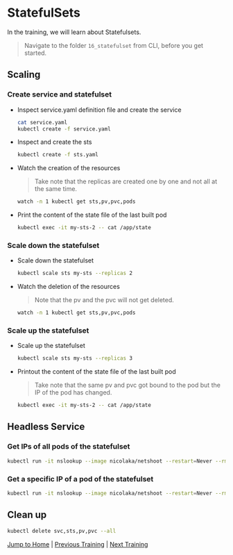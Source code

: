 # StatefulSets

In the training, we will learn about Statefulsets.

>Navigate to the folder `16_statefulset` from CLI, before you get started. 

## Scaling

### Create service and statefulset
* Inspect service.yaml definition file and create the service
  ```bash
  cat service.yaml
  kubectl create -f service.yaml
  ```

* Inspect and create the sts
  ```bash
  kubectl create -f sts.yaml
  ```

* Watch the creation of the resources
  >Take note that the replicas are created one by one and not all at the same time.
  ```bash
  watch -n 1 kubectl get sts,pv,pvc,pods
  ```

* Print the content of the state file of the last built pod
  ```bash
  kubectl exec -it my-sts-2 -- cat /app/state
  ```

###  Scale down the statefulset
* Scale down the statefulset 
  ```bash
  kubectl scale sts my-sts --replicas 2
  ```

* Watch the deletion of the resources
  >Note that the pv and the pvc will not get deleted.
  ```bash
  watch -n 1 kubectl get sts,pv,pvc,pods
  ```

### Scale up the statefulset

* Scale up the statefulset 
  ```bash
  kubectl scale sts my-sts --replicas 3
  ```

* Printout the content of the state file of the last built pod
  >Take note that the same pv and pvc got bound to the pod but the IP of the pod has changed. 
  ```bash
  kubectl exec -it my-sts-2 -- cat /app/state
  ```

## Headless Service

### Get IPs of all pods of the statefulset

```bash
kubectl run -it nslookup --image nicolaka/netshoot --restart=Never --rm -- nslookup my-service
```

### Get a specific IP of a pod of the statefulset
```bash
kubectl run -it nslookup --image nicolaka/netshoot --restart=Never --rm -- nslookup my-sts-0.my-service
```

## Clean up
```bash
kubectl delete svc,sts,pv,pvc --all
```

[Jump to Home](../README.md) | [Previous Training](../15_daemonset/README.md) | [Next Training](../17_job/README.md)